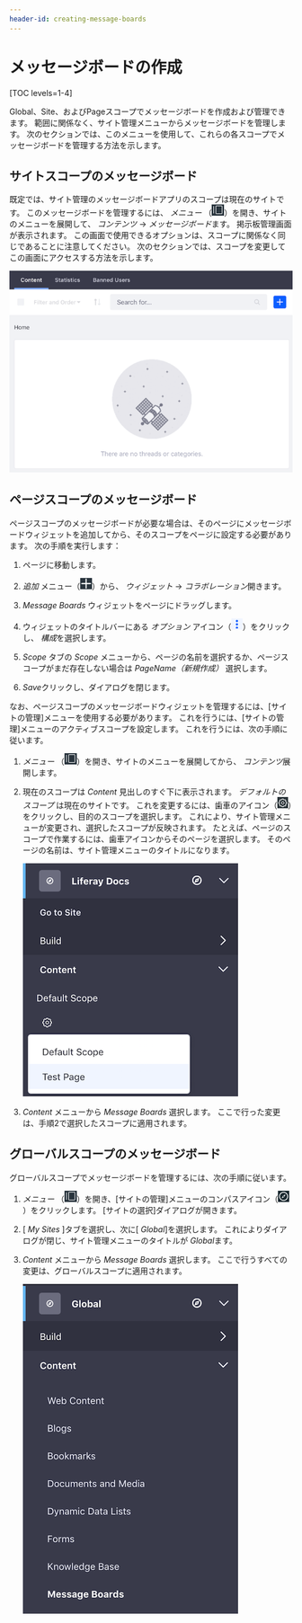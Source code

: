 ```yaml
---
header-id: creating-message-boards
---
```


# メッセージボードの作成

[TOC levels=1-4]

Global、Site、およびPageスコープでメッセージボードを作成および管理できます。 範囲に関係なく、サイト管理メニューからメッセージボードを管理します。 次のセクションでは、このメニューを使用して、これらの各スコープでメッセージボードを管理する方法を示します。

## サイトスコープのメッセージボード

既定では、サイト管理のメッセージボードアプリのスコープは現在のサイトです。 このメッセージボードを管理するには、 *メニュー* （![Menu](../../../../images/icon-menu.png)）を開き、サイトのメニューを展開して、 *コンテンツ* → *メッセージボード*ます。 掲示板管理画面が表示されます。 この画面で使用できるオプションは、スコープに関係なく同じであることに注意してください。 次のセクションでは、スコープを変更してこの画面にアクセスする方法を示します。

![図1：メッセージボードインスタンスは空で開始され、目的に合わせて構成する準備ができています。](../../../../images/message-boards-administration.png)

## ページスコープのメッセージボード

ページスコープのメッセージボードが必要な場合は、そのページにメッセージボードウィジェットを追加してから、そのスコープをページに設定する必要があります。 次の手順を実行します：

1.  ページに移動します。

2.  *追加* メニュー（![Add](../../../../images/icon-add-app.png)）から、 *ウィジェット* → *コラボレーション*開きます。

3.  *Message Boards* ウィジェットをページにドラッグします。

4.  ウィジェットのタイトルバーにある *オプション* アイコン（![Options](../../../../images/icon-app-options.png)）をクリックし、 *構成*を選択します。

5.  *Scope* タブの *Scope* メニューから、ページの名前を選択するか、ページスコープがまだ存在しない場合は *PageName（新規作成）* 選択します。

6.  *Save*クリックし、ダイアログを閉じます。

なお、ページスコープのメッセージボードウィジェットを管理するには、[サイトの管理]メニューを使用する必要があります。 これを行うには、[サイトの管理]メニューのアクティブスコープを設定します。 これを行うには、次の手順に従います。

1.  *メニュー* （![Menu](../../../../images/icon-menu.png)）を開き、サイトのメニューを展開してから、 *コンテンツ*展開します。

2.  現在のスコープは *Content* 見出しのすぐ下に表示されます。 *デフォルトのスコープ* は現在のサイトです。 これを変更するには、歯車のアイコン（![Gear](../../../../images/icon-control-menu-gear.png)）をクリックし、目的のスコープを選択します。 これにより、サイト管理メニューが変更され、選択したスコープが反映されます。 たとえば、ページのスコープで作業するには、歯車アイコンからそのページを選択します。 そのページの名前は、サイト管理メニューのタイトルになります。

    ![図2：サイト管理の[コンテンツ]メニューでページのスコープを選択します。](../../../../images/mb-site-admin-scope.png)

3.  *Content* メニューから *Message Boards* 選択します。 ここで行った変更は、手順2で選択したスコープに適用されます。

## グローバルスコープのメッセージボード

グローバルスコープでメッセージボードを管理するには、次の手順に従います。

1.  *メニュー* （![Menu](../../../../images/icon-menu.png)）を開き、[サイトの管理]メニューのコンパスアイコン（![Compass](../../../../images/icon-compass.png)）をクリックします。 [サイトの選択]ダイアログが開きます。

2.  [ *My Sites* ]タブを選択し、次に[ *Global*]を選択します。 これによりダイアログが閉じ、サイト管理メニューのタイトルが *Global*ます。

3.  *Content* メニューから *Message Boards* 選択します。 ここで行うすべての変更は、グローバルスコープに適用されます。

    ![図3：グローバルスコープに変更した後、サイト管理の*コンテンツ*メニューから*メッセージボード*を選択します。](../../../../images/mb-global-scope.png)
